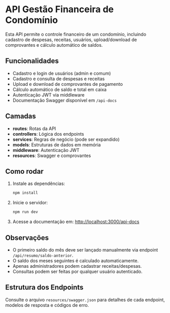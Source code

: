 # API Gestão Financeira de Condomínio

Esta API permite o controle financeiro de um condomínio, incluindo cadastro de despesas, receitas, usuários, upload/download de comprovantes e cálculo automático de saldos.

## Funcionalidades
- Cadastro e login de usuários (admin e comum)
- Cadastro e consulta de despesas e receitas
- Upload e download de comprovantes de pagamento
- Cálculo automático de saldo e total em caixa
- Autenticação JWT via middleware
- Documentação Swagger disponível em `/api-docs`

## Camadas
- **routes**: Rotas da API
- **controllers**: Lógica dos endpoints
- **services**: Regras de negócio (pode ser expandido)
- **models**: Estruturas de dados em memória
- **middleware**: Autenticação JWT
- **resources**: Swagger e comprovantes

## Como rodar
1. Instale as dependências:
   ```bash
   npm install
   ```
2. Inicie o servidor:
   ```bash
   npm run dev
   ```
3. Acesse a documentação em: [http://localhost:3000/api-docs](http://localhost:3000/api-docs)

## Observações
- O primeiro saldo do mês deve ser lançado manualmente via endpoint `/api/resumo/saldo-anterior`.
- O saldo dos meses seguintes é calculado automaticamente.
- Apenas administradores podem cadastrar receitas/despesas.
- Consultas podem ser feitas por qualquer usuário autenticado.

## Estrutura dos Endpoints
Consulte o arquivo `resources/swagger.json` para detalhes de cada endpoint, modelos de resposta e códigos de erro.
